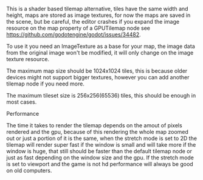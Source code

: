 This is a shader based tilemap alternative, tiles have the same width and height, maps are stored as image textures, for now the maps are saved in the scene, 
but be careful, the editor crashes if you expand the image resource on the map property of a GPUTilemap node 
see https://github.com/godotengine/godot/issues/34482.


To use it you need an ImageTexture as a base for your map, the image data from the original image won't be modified, it will only change on
the image texture resource.

The maximum map size should be 1024x1024 tiles, this is because
older devices might not support bigger textures, however you can add another tilemap node if you need more.


The maximum tileset size is 256x256(65536) tiles, this should be enough in most cases.


Performance

The time it takes to render the tilemap depends on the amout of pixels rendered and the gpu, because of this
rendering the whole map zoomed out or just a portion of it is the same, when the stretch mode is set to 2D the
tilemap will render super fast if the window is small and will take more if the window is huge, that still
should be faster than the default tilemap node or just as fast depending on the window size and the gpu.
If the stretch mode is set to viewport and the game is not hd performance will always be good on old computers.

